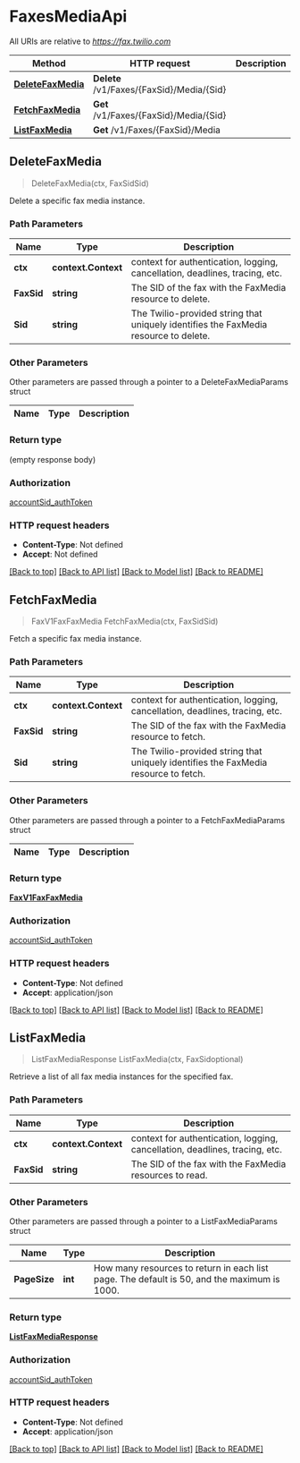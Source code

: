 # FaxesMediaApi

All URIs are relative to *https://fax.twilio.com*

Method | HTTP request | Description
------------- | ------------- | -------------
[**DeleteFaxMedia**](FaxesMediaApi.md#DeleteFaxMedia) | **Delete** /v1/Faxes/{FaxSid}/Media/{Sid} | 
[**FetchFaxMedia**](FaxesMediaApi.md#FetchFaxMedia) | **Get** /v1/Faxes/{FaxSid}/Media/{Sid} | 
[**ListFaxMedia**](FaxesMediaApi.md#ListFaxMedia) | **Get** /v1/Faxes/{FaxSid}/Media | 



## DeleteFaxMedia

> DeleteFaxMedia(ctx, FaxSidSid)



Delete a specific fax media instance.

### Path Parameters


Name | Type | Description
------------- | ------------- | -------------
**ctx** | **context.Context** | context for authentication, logging, cancellation, deadlines, tracing, etc.
**FaxSid** | **string** | The SID of the fax with the FaxMedia resource to delete.
**Sid** | **string** | The Twilio-provided string that uniquely identifies the FaxMedia resource to delete.

### Other Parameters

Other parameters are passed through a pointer to a DeleteFaxMediaParams struct


Name | Type | Description
------------- | ------------- | -------------

### Return type

 (empty response body)

### Authorization

[accountSid_authToken](../README.md#accountSid_authToken)

### HTTP request headers

- **Content-Type**: Not defined
- **Accept**: Not defined

[[Back to top]](#) [[Back to API list]](../README.md#documentation-for-api-endpoints)
[[Back to Model list]](../README.md#documentation-for-models)
[[Back to README]](../README.md)


## FetchFaxMedia

> FaxV1FaxFaxMedia FetchFaxMedia(ctx, FaxSidSid)



Fetch a specific fax media instance.

### Path Parameters


Name | Type | Description
------------- | ------------- | -------------
**ctx** | **context.Context** | context for authentication, logging, cancellation, deadlines, tracing, etc.
**FaxSid** | **string** | The SID of the fax with the FaxMedia resource to fetch.
**Sid** | **string** | The Twilio-provided string that uniquely identifies the FaxMedia resource to fetch.

### Other Parameters

Other parameters are passed through a pointer to a FetchFaxMediaParams struct


Name | Type | Description
------------- | ------------- | -------------

### Return type

[**FaxV1FaxFaxMedia**](FaxV1FaxFaxMedia.md)

### Authorization

[accountSid_authToken](../README.md#accountSid_authToken)

### HTTP request headers

- **Content-Type**: Not defined
- **Accept**: application/json

[[Back to top]](#) [[Back to API list]](../README.md#documentation-for-api-endpoints)
[[Back to Model list]](../README.md#documentation-for-models)
[[Back to README]](../README.md)


## ListFaxMedia

> ListFaxMediaResponse ListFaxMedia(ctx, FaxSidoptional)



Retrieve a list of all fax media instances for the specified fax.

### Path Parameters


Name | Type | Description
------------- | ------------- | -------------
**ctx** | **context.Context** | context for authentication, logging, cancellation, deadlines, tracing, etc.
**FaxSid** | **string** | The SID of the fax with the FaxMedia resources to read.

### Other Parameters

Other parameters are passed through a pointer to a ListFaxMediaParams struct


Name | Type | Description
------------- | ------------- | -------------
**PageSize** | **int** | How many resources to return in each list page. The default is 50, and the maximum is 1000.

### Return type

[**ListFaxMediaResponse**](ListFaxMediaResponse.md)

### Authorization

[accountSid_authToken](../README.md#accountSid_authToken)

### HTTP request headers

- **Content-Type**: Not defined
- **Accept**: application/json

[[Back to top]](#) [[Back to API list]](../README.md#documentation-for-api-endpoints)
[[Back to Model list]](../README.md#documentation-for-models)
[[Back to README]](../README.md)

